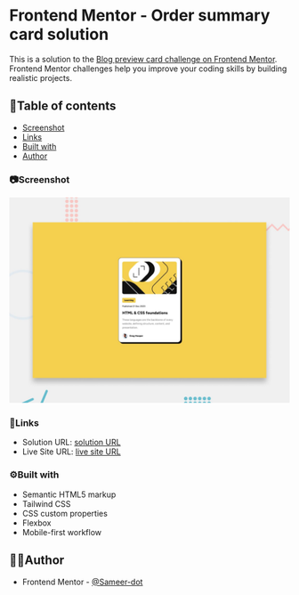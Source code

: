 # Frontend Mentor - Order summary card solution

This is a solution to the [Blog preview card challenge on Frontend Mentor](https://www.frontendmentor.io/challenges/blog-preview-card-ckPaj01IcS). Frontend Mentor challenges help you improve your coding skills by building realistic projects. 

## 📑Table of contents

- [Screenshot](#screenshot)
- [Links](#links)
- [Built with](#built-with)
- [Author](#author)


### 📷Screenshot

![](./design/desktop-preview.jpg)

### 🔗Links

- Solution URL: [solution URL](https://www.frontendmentor.io/solutions/order-summary-component-31380D6L5Z)
- Live Site URL: [live site URL](https://charming-melomakarona-4a9b78.netlify.app/)

### ⚙Built with

- Semantic HTML5 markup
- Tailwind CSS
- CSS custom properties
- Flexbox
- Mobile-first workflow

## 🦸‍♂️Author

- Frontend Mentor - [@Sameer-dot](https://www.frontendmentor.io/profile/Sameer-dot)
